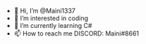 - 👋 Hi, I’m @Maini1337
- 👀 I’m interested in coding
- 🌱 I’m currently learning C#
- 📫 How to reach me DISCORD: Maini#8661

<!---
Maini1337/Maini1337 is a ✨ special ✨ repository because its `README.md` (this file) appears on your GitHub profile.
You can click the Preview link to take a look at your changes.
--->
